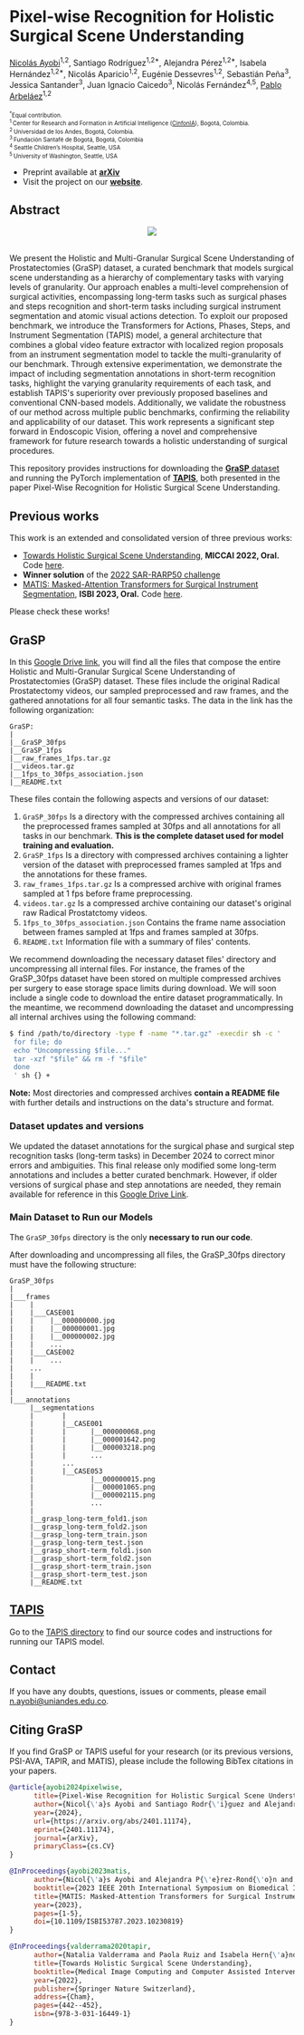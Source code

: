 # Pixel-wise Recognition for Holistic Surgical Scene Understanding

[Nicolás Ayobi](https://nayobi.github.io/)<sup>1,2</sup>, Santiago Rodríguez<sup>1,2*</sup>, Alejandra Pérez<sup>1,2*</sup>, Isabela Hernández<sup>1,2*</sup>, Nicolás Aparicio<sup>1,2</sup>, Eugénie Dessevres<sup>1,2</sup>, Sebastián Peña<sup>3</sup>, Jessica Santander<sup>3</sup>, Juan Ignacio Caicedo<sup>3</sup>, Nicolás Fernández<sup>4,5</sup>, [Pablo Arbeláez](https://scholar.google.com.co/citations?user=k0nZO90AAAAJ&hl=en)<sup>1,2</sup> <br/>
<br/>
<font size="1"><sup>*</sup>Equal contribution.</font><br/>
<font size="1"><sup>1 </sup> Center  for  Research  and  Formation  in  Artificial  Intelligence ([CinfonIA](https://cinfonia.uniandes.edu.co/)), Bogotá, Colombia.</font><br/>
<font size="1"><sup>2 </sup> Universidad  de  los  Andes,  Bogotá, Colombia.</font><br/>
<font size="1"><sup>3 </sup> Fundación Santafé de Bogotá, Bogotá, Colombia</font><br/>
<font size="1"><sup>4 </sup> Seattle Children’s Hospital, Seattle, USA</font><br/>
<font size="1"><sup>5 </sup> University of Washington, Seattle, USA</font><br/>

- Preprint available at [**arXiv**](https://arxiv.org/abs/2401.11174)<br/>
- Visit the project on our [**website**](https://cinfonia.uniandes.edu.co/publications/pixel-wise-recognition-for-holistic-surgical-scene-understanding/).

## Abstract

<div align="center">
  <img src="Images/dataset.jpg"/>
</div><br/>

We present the Holistic and Multi-Granular Surgical Scene Understanding of Prostatectomies (GraSP) dataset, a curated benchmark that models surgical scene understanding as a hierarchy of complementary tasks with varying levels of granularity. Our approach enables a multi-level comprehension of surgical activities, encompassing long-term tasks such as surgical phases and steps recognition and short-term tasks including surgical instrument segmentation and atomic visual actions detection. To exploit our proposed benchmark, we introduce the Transformers for Actions, Phases, Steps, and Instrument Segmentation (TAPIS) model, a general architecture that combines a global video feature extractor with localized region proposals from an instrument segmentation model to tackle the multi-granularity of our benchmark. Through extensive experimentation, we demonstrate the impact of including segmentation annotations in short-term recognition tasks, highlight the varying granularity requirements of each task, and establish TAPIS's superiority over previously proposed baselines and conventional CNN-based models. Additionally, we validate the robustness of our method across multiple public benchmarks, confirming the reliability and applicability of our dataset. This work represents a significant step forward in Endoscopic Vision, offering a novel and comprehensive framework for future research towards a holistic understanding of surgical procedures.

This repository provides instructions for downloading the [**GraSP** dataset](https://github.com/BCV-Uniandes/GraSP?tab=readme-ov-file#grasp) and running the PyTorch implementation of [**TAPIS**](https://github.com/BCV-Uniandes/GraSP/tree/main/TAPIS), both presented in the paper Pixel-Wise Recognition for Holistic Surgical Scene Understanding.

## Previous works

This work is an extended and consolidated version of three previous works:

- [Towards Holistic Surgical Scene Understanding](https://link.springer.com/chapter/10.1007/978-3-031-16449-1_42), **MICCAI 2022, Oral.** Code [here](https://github.com/BCV-Uniandes/TAPIR).
- **Winner solution** of the [2022 SAR-RARP50 challenge](https://arxiv.org/abs/2401.00496)
- [MATIS: Masked-Attention Transformers for Surgical Instrument Segmentation](https://ieeexplore.ieee.org/document/10230819), **ISBI 2023, Oral.** Code [here](https://github.com/BCV-Uniandes/MATIS).

Please check these works!

## GraSP

In this [Google Drive link](https://drive.google.com/drive/folders/16uGgYsQ2oohKo1-iSxOFWnFAPlGTtvb9?usp=sharing), you will find all the files that compose the entire Holistic and Multi-Granular Surgical Scene Understanding of Prostatectomies (GraSP) dataset. These files include the original Radical Prostatectomy videos, our sampled preprocessed and raw frames, and the gathered annotations for all four semantic tasks. The data in the link has the following organization:

```tree
GraSP:
|
|__GraSP_30fps
|__GraSP_1fps
|__raw_frames_1fps.tar.gz
|__videos.tar.gz
|__1fps_to_30fps_association.json
|__README.txt
```

These files contain the following aspects and versions of our dataset: 

1) ```GraSP_30fps``` Is a directory with the compressed archives containing all the preprocessed frames sampled at 30fps and all annotations for all tasks in our benchmark. **This is the complete dataset used for model training and evaluation.**
2) ```GraSP_1fps``` Is a directory with compressed archives containing a lighter version of the dataset with preprocessed frames sampled at 1fps and the annotations for these frames. 
3) ```raw_frames_1fps.tar.gz``` Is a compressed archive with original frames sampled at 1 fps before frame preprocessing.
4) ```videos.tar.gz``` Is a compressed archive containing our dataset's original raw Radical Prostatctomy videos.
5) ```1fps_to_30fps_association.json``` Contains the frame name association between frames sampled at 1fps and frames sampled at 30fps.
6) ```README.txt``` Information file with a summary of files' contents.

We recommend downloading the necessary dataset files' directory and uncompressing all internal files. For instance, the frames of the GraSP_30fps dataset have been stored on multiple compressed archives per surgery to ease storage space limits during download. We will soon include a single code to download the entire dataset programmatically. In the meantime, we recommend downloading the dataset and uncompressing all internal archives using the following command:

```sh
$ find /path/to/directory -type f -name "*.tar.gz" -execdir sh -c '
 for file; do
 echo "Uncompressing $file..."
 tar -xzf "$file" && rm -f "$file"
 done
 ' sh {} +
```

**Note:** Most directories and compressed archives **contain a README file** with further details and instructions on the data's structure and format. 

### Dataset updates and versions

We updated the dataset annotations for the surgical phase and surgical step recognition tasks (long-term tasks) in December 2024 to correct minor errors and ambiguities. This final release only modified some long-term annotations and includes a better curated benchmark. However, if older versions of surgical phase and step annotations are needed, they remain available for reference in this [Google Drive Link](https://drive.google.com/drive/folders/1Pnpj-0c7OpShTMqnpuFp66FThhUs90y3?usp=sharing).

### Main Dataset to Run our Models

The ```GraSP_30fps``` directory is the only **necessary to run our code**.


After downloading and uncompressing all files, the GraSP_30fps directory must have the following structure:

```tree
GraSP_30fps
|
|___frames
|    |
|    |___CASE001
|    |    |__000000000.jpg
|    |    |__000000001.jpg
|    |    |__000000002.jpg
|    |    ...
|    |___CASE002
|    |    ...
|    ...
|    |
|    |___README.txt
|
|___annotations
     |__segmentations
     |       |
     |       |__CASE001
     |       |      |__000000068.png
     |       |      |__000001642.png
     |       |      |__000003218.png
     |       |      ...
     |       ...
     |       |__CASE053
     |              |__000000015.png
     |              |__000001065.png
     |              |__000002115.png
     |              ...
     |
     |__grasp_long-term_fold1.json
     |__grasp_long-term_fold2.json
     |__grasp_long-term_train.json
     |__grasp_long-term_test.json
     |__grasp_short-term_fold1.json
     |__grasp_short-term_fold2.json
     |__grasp_short-term_train.json
     |__grasp_short-term_test.json
     |__README.txt
```

## [TAPIS](./TAPIS/)

Go to the [TAPIS directory](./TAPIS/) to find our source codes and instructions for running our TAPIS model.

## Contact

If you have any doubts, questions, issues or comments, please email n.ayobi@uniandes.edu.co.

## Citing GraSP

If you find GraSP or TAPIS useful for your research (or its previous versions, PSI-AVA, TAPIR, and MATIS), please include the following BibTex citations in your papers.

```BibTeX
@article{ayobi2024pixelwise,
      title={Pixel-Wise Recognition for Holistic Surgical Scene Understanding}, 
      author={Nicol{\'a}s Ayobi and Santiago Rodr{\'i}guez and Alejandra P{\'e}rez and Isabela Hern{\'a}ndez and Nicol{\'a}s Aparicio and Eug{\'e}nie Dessevres and Sebasti{\'a}n Peña and Jessica Santander and Juan Ignacio Caicedo and Nicol{\'a}s Fernández and Pablo Arbel{\'a}ez},
      year={2024},
      url={https://arxiv.org/abs/2401.11174},
      eprint={2401.11174},
      journal={arXiv},
      primaryClass={cs.CV}
}

@InProceedings{ayobi2023matis,
      author={Nicol{\'a}s Ayobi and Alejandra P{\'e}rez-Rond{\'o}n and Santiago Rodr{\'i}guez and Pablo Arbel{\'a}es},
      booktitle={2023 IEEE 20th International Symposium on Biomedical Imaging (ISBI)}, 
      title={MATIS: Masked-Attention Transformers for Surgical Instrument Segmentation}, 
      year={2023},
      pages={1-5},
      doi={10.1109/ISBI53787.2023.10230819}
}

@InProceedings{valderrama2020tapir,
      author={Natalia Valderrama and Paola Ruiz and Isabela Hern{\'a}ndez and Nicol{\'a}s Ayobi and Mathilde Verlyck and Jessica Santander and Juan Caicedo and Nicol{\'a}s Fern{\'a}ndez and Pablo Arbel{\'a}ez},
      title={Towards Holistic Surgical Scene Understanding},
      booktitle={Medical Image Computing and Computer Assisted Intervention -- MICCAI 2022},
      year={2022},
      publisher={Springer Nature Switzerland},
      address={Cham},
      pages={442--452},
      isbn={978-3-031-16449-1}
}
```
